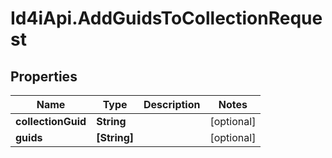 # Id4iApi.AddGuidsToCollectionRequest

## Properties
Name | Type | Description | Notes
------------ | ------------- | ------------- | -------------
**collectionGuid** | **String** |  | [optional] 
**guids** | **[String]** |  | [optional] 


